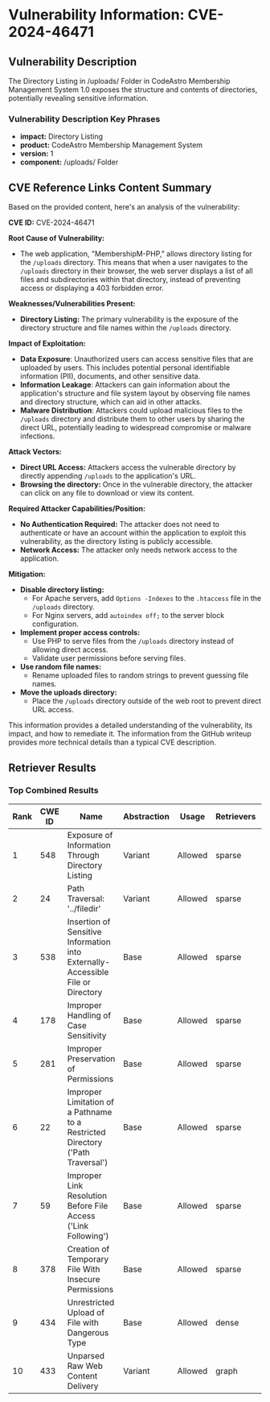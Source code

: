 # Vulnerability Information: CVE-2024-46471

## Vulnerability Description
The Directory Listing in /uploads/ Folder in CodeAstro Membership Management System 1.0 exposes the structure and contents of directories, potentially revealing sensitive information.

### Vulnerability Description Key Phrases
- **impact:** Directory Listing
- **product:** CodeAstro Membership Management System
- **version:** 1
- **component:** /uploads/ Folder

## CVE Reference Links Content Summary
Based on the provided content, here's an analysis of the vulnerability:

**CVE ID:** CVE-2024-46471

**Root Cause of Vulnerability:**

- The web application, "MembershipM-PHP," allows directory listing for the `/uploads` directory. This means that when a user navigates to the `/uploads` directory in their browser, the web server displays a list of all files and subdirectories within that directory, instead of preventing access or displaying a 403 forbidden error.

**Weaknesses/Vulnerabilities Present:**

- **Directory Listing:** The primary vulnerability is the exposure of the directory structure and file names within the `/uploads` directory.

**Impact of Exploitation:**

-   **Data Exposure**: Unauthorized users can access sensitive files that are uploaded by users. This includes potential personal identifiable information (PII), documents, and other sensitive data.
-   **Information Leakage**: Attackers can gain information about the application's structure and file system layout by observing file names and directory structure, which can aid in other attacks.
-   **Malware Distribution**: Attackers could upload malicious files to the `/uploads` directory and distribute them to other users by sharing the direct URL, potentially leading to widespread compromise or malware infections.

**Attack Vectors:**

-   **Direct URL Access:** Attackers access the vulnerable directory by directly appending `/uploads` to the application's URL.
-  **Browsing the directory:** Once in the vulnerable directory, the attacker can click on any file to download or view its content.

**Required Attacker Capabilities/Position:**

-   **No Authentication Required:** The attacker does not need to authenticate or have an account within the application to exploit this vulnerability, as the directory listing is publicly accessible.
-   **Network Access:** The attacker only needs network access to the application.

**Mitigation:**

-   **Disable directory listing:**
    -   For Apache servers, add `Options -Indexes` to the `.htaccess` file in the `/uploads` directory.
    -   For Nginx servers, add `autoindex off;` to the server block configuration.
-   **Implement proper access controls:**
    -   Use PHP to serve files from the `/uploads` directory instead of allowing direct access.
    -   Validate user permissions before serving files.
-   **Use random file names:**
    -   Rename uploaded files to random strings to prevent guessing file names.
-   **Move the uploads directory:**
    -   Place the `/uploads` directory outside of the web root to prevent direct URL access.

This information provides a detailed understanding of the vulnerability, its impact, and how to remediate it. The information from the GitHub writeup provides more technical details than a typical CVE description.

## Retriever Results

### Top Combined Results

| Rank | CWE ID | Name | Abstraction | Usage  | Retrievers | Individual Scores |
|------|--------|------|-------------|-------|------------|-------------------|
| 1 | 548 | Exposure of Information Through Directory Listing | Variant | Allowed | sparse | 0.047 |
| 2 | 24 | Path Traversal: '../filedir' | Variant | Allowed | sparse | 0.044 |
| 3 | 538 | Insertion of Sensitive Information into Externally-Accessible File or Directory | Base | Allowed | sparse | 0.042 |
| 4 | 178 | Improper Handling of Case Sensitivity | Base | Allowed | sparse | 0.041 |
| 5 | 281 | Improper Preservation of Permissions | Base | Allowed | sparse | 0.041 |
| 6 | 22 | Improper Limitation of a Pathname to a Restricted Directory ('Path Traversal') | Base | Allowed | sparse | 0.041 |
| 7 | 59 | Improper Link Resolution Before File Access ('Link Following') | Base | Allowed | sparse | 0.041 |
| 8 | 378 | Creation of Temporary File With Insecure Permissions | Base | Allowed | sparse | 0.040 |
| 9 | 434 | Unrestricted Upload of File with Dangerous Type | Base | Allowed | dense | 0.413 |
| 10 | 433 | Unparsed Raw Web Content Delivery | Variant | Allowed | graph | 0.003 |

